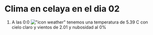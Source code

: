 # Clima en celaya en el dia 02

1. A las 0:0 !["icon weather"](http://openweathermap.org/img/w/01n.png) tenemos una temperatura de 5.39 C con cielo claro y  vientos de 2.01 y nubosidad al 0%
